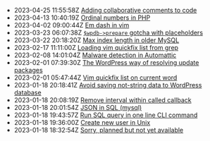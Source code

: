 * 2023-04-25 11:55:58Z [Adding collaborative comments to code](../14)
* 2023-04-13 10:40:19Z [Ordinal numbers in PHP](../13)
* 2023-04-02 09:00:44Z [Em dash in vim](../12)
* 2023-03-23 06:07:38Z [`$wpdb->prepare` gotcha with placeholders](../11)
* 2023-03-22 20:18:20Z [Max index length in older MySQL](../10)
* 2023-02-17 11:11:00Z [Loading vim quickfix list from grep](../9)
* 2023-02-08 14:01:04Z [Malware detection in Automattic](../8)
* 2023-02-01 07:39:30Z [The WordPress way of resolving update packages](../7)
* 2023-02-01 05:47:44Z [Vim quickfix list on current word](../5)
* 2023-01-18 20:18:41Z [Avoid saving not-string data to WordPress database](../6)
* 2023-01-18 20:08:19Z [Remove interval within called callback](../4)
* 2023-01-18 20:01:54Z [JSON in SQL (mysql)](../3)
* 2023-01-18 19:43:57Z [Run SQL query in one line CLI command](../2)
* 2023-01-18 19:36:00Z [Create new user in Unix](../1)
* 2023-01-18 18:32:54Z [Sorry, planned but not yet available](../0)
